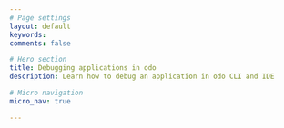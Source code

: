 ```yaml
---
# Page settings
layout: default
keywords:
comments: false

# Hero section
title: Debugging applications in odo
description: Learn how to debug an application in odo CLI and IDE

# Micro navigation
micro_nav: true

---
```

